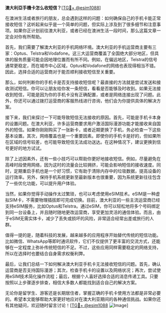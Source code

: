**澳大利亞手機卡怎么收短信？**[[TG💪+ @esim1088](https://t.me/s/esim1088)]

在澳洲生活或者旅行的朋友，总会遇到这样的问题：如何确保自己的手机卡能正常接收短信？这听起来似乎是一个简单的问题，但实际上涉及到了很多细节和注意事项。如果你正计划前往澳大利亚，或者已经在澳洲生活一段时间，那么这篇文章一定会对你有所帮助。

首先，我们需要了解澳大利亚的手机网络环境。澳大利亚的手机运营商主要有三家：Optus、Telstra和Vodafone。这三大运营商覆盖了全国绝大部分地区，但具体的服务质量可能会因地理位置而有所不同。例如，在偏远地区，Telstra的信号通常更稳定，而在城市中心区域，Optus和Vodafone的网络也表现得相当不错。因此，选择合适的运营商对于能否顺利接收短信至关重要。

那么，如何判断你的手机卡是否支持接收短信呢？最直接的方法就是尝试发送和接收测试短信。你可以让朋友给你发一条短信，看看是否能够及时收到。如果无法接收到短信，可能是因为你的手机卡没有正确配置，或者是网络连接出现了问题。此外，你还可以通过拨打运营商的客服热线进行咨询，他们会为你提供具体的解决方案。

接下来，我们来探讨一下可能导致短信无法接收的原因。首先，可能是手机卡本身的设置问题。在澳大利亚，许多运营商要求用户激活国际漫游功能才能接收来自国外的短信。如果你刚刚购买了一张新卡，或者近期更换了手机，务必检查一下这些基本设置。其次，网络覆盖也是一个重要因素。即使你的手机卡是好的，但如果所在区域的信号较差，也可能导致短信无法成功送达。在这种情况下，建议更换到信号更好的地方试试。

除了上述因素外，还有一些小技巧可以帮助你更好地接收短信。例如，尽量避免在高峰时段使用网络，因为这时的流量会比较拥挤，可能会影响短信的接收速度。同时，定期重启手机也是一个好习惯，它有助于清除内存中的垃圾数据，提高设备的运行效率。另外，保持手机系统更新至最新版本也很重要，因为系统更新往往包含了一些优化功能，可以提升用户体验。

当然，如果你觉得手动操作太过繁琐，也可以考虑使用eSIM技术。eSIM是一种虚拟SIM卡，不需要物理插拔即可完成切换。目前，澳大利亚的一些主流运营商已经支持eSIM服务，比如Optus和Telstra。通过eSIM，你可以轻松地将多个号码绑定到同一台设备上，并且随时随地更改运营商，享受更加灵活的通信体验。而且，由于eSIM无需实体卡，减少了丢失或损坏的风险，非常适合经常出差或旅行的人群。

值得一提的是，随着科技的发展，越来越多的应用程序开始替代传统的短信功能。比如微信、WhatsApp等即时通讯软件，它们不仅提供了更丰富的交流方式，还能够在一定程度上弥补传统短信的不足。不过，这些应用同样需要稳定的网络支持，所以在选择时也要结合自身需求权衡利弊。

最后，让我们总结一下如何解决澳大利亚手机卡无法接收短信的问题。首先，确认运营商是否支持国际漫游；其次，检查手机卡的设置以及网络状况；再次，尝试使用eSIM技术简化操作流程；最后，根据个人喜好选择合适的消息传递工具。只要按照以上步骤逐步排查，相信大多数人都能找到适合自己的解决方案。

无论你是留学生、游客还是长期居住者，掌握正确的手机卡使用方法都是非常必要的。希望本文能够帮助大家更好地应对在澳大利亚期间的各种通信挑战。如果你还有其他疑问，欢迎随时留言讨论！[[TG💪+ @esim1088](https://t.me/s/esim1088) ![Image](https://i.postimg.cc/4NQfJmqS/Snipaste-2025-05-13-00-14-12.png)]